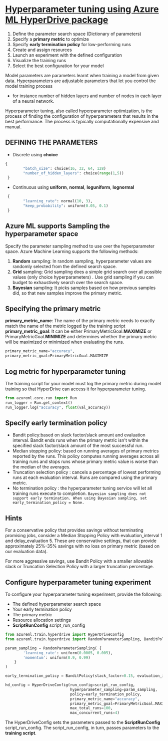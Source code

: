 # [Hyperparameter tuning using Azure ML HyperDrive package](https://github.com/Azure/MachineLearningNotebooks/blob/master/how-to-use-azureml/ml-frameworks/pytorch/train-hyperparameter-tune-deploy-with-pytorch/train-hyperparameter-tune-deploy-with-pytorch.ipynb)

1. Define the parameter search space (Dictionary of parameters) 
2. Specify a **primary metric** to optimize
3. Specify **early termination policy**  for low-performing runs
4. Create and assign resources
5. Launch an experiment with the defined configuration
6. Visualize the training runs
7. Select the best configuration for your model

Model parameters are parameters learnt when training a model from given data. Hyperparameters are adjustable parameters that let you control the model training process 
- for instance number of hidden layers and number of nodes in each layer of a neural network.

Hyperparameter tuning, also called hyperparameter optimization, is the process of finding the configuration of hyperparameters that results in the best performance.
The process is typically computationally expensive and manual.

## DEFINING THE PARAMETERS
- Discrete using **choice** 
```python
{
        "batch_size": choice(16, 32, 64, 128)
        "number_of_hidden_layers": choice(range(1,5))
 }
```
- Continuous  using **uniform**, **normal**,  **loguniform**, **lognormal**
```python
 {    
        "learning_rate": normal(10, 3),
        "keep_probability": uniform(0.05, 0.1)
 }
```

## Azure ML supports **Sampling the hyperparameter space**
Specify the parameter sampling method to use over the hyperparameter space. Azure Machine Learning supports the following methods:

1. **Random** sampling: In random sampling, hyperparameter values are randomly selected from the defined search space.
2. **Grid** sampling:  Grid sampling does a simple grid search over all possible values (only choice hyperparameters) . Use grid sampling if you can budget to exhaustively search over the search space.
3. **Bayesian** sampling: It picks samples based on how previous samples did, so that new samples improve the primary metric.

## Specifying the primary metric

**primary_metric_name**: The name of the primary metric needs to exactly match the name of the metric logged by the training script
**primary_metric_goal**: It can be either PrimaryMetricGoal.**MAXIMIZE** or PrimaryMetricGoal.**MINIMIZE** and determines whether the primary metric will be maximized or minimized when evaluating the runs.
```python
primary_metric_name="accuracy",
primary_metric_goal=PrimaryMetricGoal.MAXIMIZE
```

## Log metric for hyperparameter tuning
The training script for your model must log the primary metric during model training so that HyperDrive can access it for hyperparameter tuning.

```python
from azureml.core.run import Run
run_logger = Run.get_context()
run_logger.log("accuracy", float(val_accuracy))
```

## Specify early termination policy 

- Bandit policy:based on slack factor/slack amount and evaluation interval. Bandit ends runs when the primary metric isn't within the specified slack factor/slack amount of the most successful run.
- Median stopping policy: based on running averages of primary metrics reported by the runs. This policy computes running averages across all training runs and stops runs whose primary metric value is worse than the median of the averages.
- Truncation selection policy :  cancels a percentage of lowest performing runs at each evaluation interval. Runs are compared using the primary metric.
- No termination policy : the hyperparameter tuning service will let all training runs execute to completion.
`Bayesian sampling does not support early termination. When using Bayesian sampling, set early_termination_policy = None.`

## Hints
For a conservative policy that provides savings without terminating promising jobs, consider a Median Stopping Policy with evaluation_interval 1 and delay_evaluation 5. These are conservative settings, that can provide approximately 25%-35% savings with no loss on primary metric (based on our evaluation data).

For more aggressive savings, use Bandit Policy with a smaller allowable slack or Truncation Selection Policy with a larger truncation percentage.

## Configure hyperparameter tuning experiment
To configure your hyperparameter tuning experiment, provide the following:

- The defined hyperparameter search space
- Your early termination policy
- The primary metric
- Resource allocation settings
- **ScriptRunConfig**  script_run_config

```python
from azureml.train.hyperdrive import HyperDriveConfig
from azureml.train.hyperdrive import RandomParameterSampling, BanditPolicy, uniform, PrimaryMetricGoal

param_sampling = RandomParameterSampling( {
        'learning_rate': uniform(0.0005, 0.005),
        'momentum': uniform(0.9, 0.99)
    }
)

early_termination_policy = BanditPolicy(slack_factor=0.15, evaluation_interval=1, delay_evaluation=10)

hd_config = HyperDriveConfig(run_config=script_run_config,
                             hyperparameter_sampling=param_sampling,
                             policy=early_termination_policy,
                             primary_metric_name="accuracy",
                             primary_metric_goal=PrimaryMetricGoal.MAXIMIZE,
                             max_total_runs=100,
                             max_concurrent_runs=4)
```
The HyperDriveConfig sets the parameters passed to the **ScriptRunConfig** script_run_config. The script_run_config, in turn, passes parameters to the **training script**.





 
